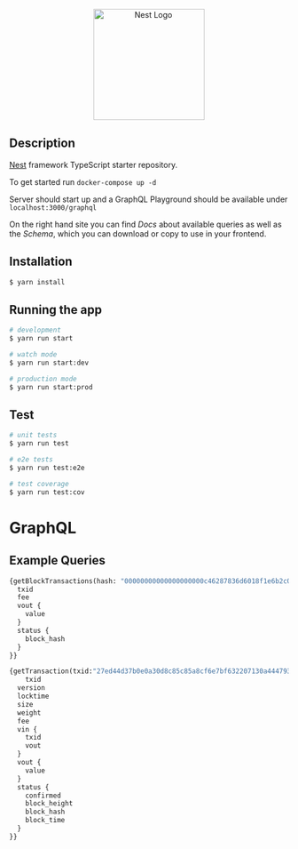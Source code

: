 <p align="center">
  <a href="http://nestjs.com/" target="blank"><img src="https://userimg-assets.customeriomail.com/images/client-env-65797/1685522835841_Logo_mandarin_01H1RFTTFWVB00G2D2DK3NKD2Y.png" width="200" alt="Nest Logo" /></a>
</p>

## Description

[Nest](https://github.com/nestjs/nest) framework TypeScript starter repository.

To get started run `docker-compose up -d`

Server should start up and a GraphQL Playground should be available under `localhost:3000/graphql` 

On the right hand site you can find _Docs_ about available queries as well as the _Schema_, which you can download or copy to use in your frontend.

## Installation

```bash
$ yarn install
```

## Running the app

```bash
# development
$ yarn run start

# watch mode
$ yarn run start:dev

# production mode
$ yarn run start:prod
```

## Test

```bash
# unit tests
$ yarn run test

# e2e tests
$ yarn run test:e2e

# test coverage
$ yarn run test:cov
```


# GraphQL

## Example Queries

```GraphQL
{getBlockTransactions(hash: "00000000000000000000c46287836d6018f1e6b2c02e33bd60e5c0681bcfe211",index: 50){
  txid
  fee
  vout {
    value
  }
  status {
    block_hash
  }
}}
```

```GraphQL
{getTransaction(txid:"27ed44d37b0e0a30d8c85c85a8cf6e7bf632207130a4447932ce057646f2e1de"){
	txid
  version
  locktime
  size
  weight
  fee
  vin {
    txid
    vout
  }
  vout {
    value
  }
  status {
    confirmed
    block_height
    block_hash
    block_time
  }
}}
```
